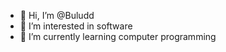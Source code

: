- 👋 Hi, I’m @Buludd
- 👀 I’m interested in software
- 🌱 I’m currently learning computer programming



